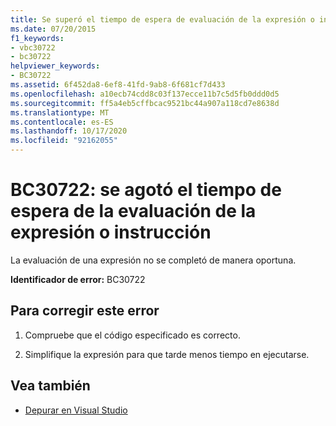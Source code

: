 ```yaml
---
title: Se superó el tiempo de espera de evaluación de la expresión o instrucción
ms.date: 07/20/2015
f1_keywords:
- vbc30722
- bc30722
helpviewer_keywords:
- BC30722
ms.assetid: 6f452da8-6ef8-41fd-9ab8-6f681cf7d433
ms.openlocfilehash: a10ecb74cdd8c03f137ecce11b7c5d5fb0ddd0d5
ms.sourcegitcommit: ff5a4eb5cffbcac9521bc44a907a118cd7e8638d
ms.translationtype: MT
ms.contentlocale: es-ES
ms.lasthandoff: 10/17/2020
ms.locfileid: "92162055"
---
```

# <a name="bc30722-evaluation-of-expression-or-statement-timed-out"></a>BC30722: se agotó el tiempo de espera de la evaluación de la expresión o instrucción

La evaluación de una expresión no se completó de manera oportuna.

 **Identificador de error:** BC30722

## <a name="to-correct-this-error"></a>Para corregir este error

1. Compruebe que el código especificado es correcto.

2. Simplifique la expresión para que tarde menos tiempo en ejecutarse.

## <a name="see-also"></a>Vea también

- [Depurar en Visual Studio](/visualstudio/debugger/debugger-feature-tour)
